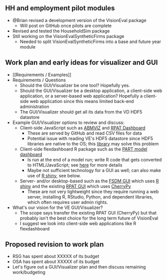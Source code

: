 ## HH and employment pilot modules
  - @Brian revised a development version of the VisionEval package
    - Will post on GitHub once pilots are complete
  - Revised and tested the HouseholdSim package
  - Still working on the VisionEvalSyntheticFirms package
    - Needed to split VisionEvalSyntheticFirms into a base and future year module

## Work plan and early ideas for visualizer and GUI
  - [[Requirements / Examples]]
  - Requirements / Questions
    - Should the GUI/Visualizer be one tool?  Hopefully yes.
    - Should the GUI/Visualizer be a desktop application, a client-side web application, or a server-based web application?  Hopefully a client-side web application since this means limited back-end administration
    - The GUI/Visualizer should get all its data from the VD HDF5 datastore
  - Example GUI/Visualizer options to review and discuss:
    - Client-side JavaScript such as [ABMVIZ](http://rsginc.github.io/ABMVIZ) and [RPAT Dashboard](http://gregorbj.github.io/RPAT_Viewer_Pilot/VizRPAT)
      - These are served by GitHub and read CSV files for data 
      - Potential issue with reading VE's HDF5 datastore since HDF5 libraries are native to the OS; this [library](https://github.com/HDF-NI/hdf5.node) may solve this problem
    - Client-side flexdashboard R package such as the [PART model dashboard](http://rsginc.github.io/part_model)
      - Is run at the end of a model run; write R code that gets converted to HTML/JavaScript; see [here](http://rsginc.github.io/part_model/Modeling%20Knowledge%20Sharing%20--%20PART%20Dashboard.pptx) for more details
      - Maybe not sufficient technology for a GUI as well; can also make use of [R shiny](https://shiny.rstudio.com/), see below.
    - Server- and/or desktop-based such as the [FSDM GUI](https://github.com/gregorbj/FSDM_GUI/blob/master/documentation/FSDM_Users_Guide_20161116.docx) which uses [R shiny](https://shiny.rstudio.com/) and the existing [RPAT GUI](https://planningtools.transportation.org/files/63.pdf) which uses [CherryPy](http://cherrypy.org)
      - These are not very lightweight since they require running a web server, installing R, RStudio, Python, and dependent libraries, which often requires user admin rights.
   - What's our vision for the VE GUI/Visualizer?
      - The scope says transfer the existing RPAT GUI (CherryPy) but that probably isn't the best choice for the long term future of VisionEval
      - I suggest we look into client-side web applications like R flexdashboard

## Proposed revision to work plan
  - RSG has spent about XXXXX of its budget
  - OSA has spent about XXXXX of its budget
  - Let's figure out a GUI/Visualizer plan and then discuss remaining work/budgeting
